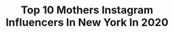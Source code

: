 ---
title: Top 10 Mothers Instagram Influencers In New York In 2020
description: >-
  Find top mothers Instagram influencers in New York in 2020. Most popular hashtags: #love #fashion #newyork #photography.
platform: Instagram
profiles:
  - username: "rachelbayjones"
    fullname: >-
      Rachel Bay Jones
    location: "United States"
    followers: 62812
    engagement: 486
    commentsToLikes: 0.008109
    avatar: "https://scontent-ams4-1.cdninstagram.com/v/t51.2885-19/s320x320/19122063_114507202483420_2480924585076195328_a.jpg?_nc_ht=scontent-ams4-1.cdninstagram.com&_nc_ohc=wBFZHV0QDQQAX_fLcnO&oh=3cbc1d48ff20db5d0f481a7ec0100a6b&oe=5EBBA16F"
    verified: true
    hashtags: "#natalieandhenry, #englishsettersofinstagram, #englishsetter, #michaelgreif"
  - username: "laraalcantara"
    fullname: >-
      Lara Alcantara
    location: "United States"
    followers: 16767
    engagement: 174
    commentsToLikes: 0.393476
    avatar: "https://scontent-lht6-1.cdninstagram.com/v/t51.2885-19/s320x320/61617227_627018671132432_2967165370323959808_n.jpg?_nc_ht=scontent-lht6-1.cdninstagram.com&_nc_ohc=9vtpFrknlwUAX-wIedI&oh=bb301ec979ef38d7dc6f5a90d21300d6&oe=5EBB032A"
    verified: false
    hashtags: "#creating, #springishere, #entrepeneur, #keeppositive"
  - username: "mrredbeard"
    fullname: >-
      Ben Martin
    location: "United States"
    followers: 2684
    engagement: 923
    commentsToLikes: 0.154656
    avatar: "https://scontent-lhr8-1.cdninstagram.com/v/t51.2885-19/s320x320/20760026_2365264030366184_8815712535895343104_a.jpg?_nc_ht=scontent-lhr8-1.cdninstagram.com&_nc_ohc=e_QrBNxJoFUAX86wPE0&oh=7f02097e58eee29c865728dc1726a0da&oe=5EAEF19A"
    verified: false
    hashtags: "#sharonstoned, #party, #braziliangirl, #brunette"
  - username: "barbraleegrant"
    fullname: >-
      Barbra-Lee Grant
    location: "United States"
    followers: 2573
    engagement: 1092
    commentsToLikes: 0.064495
    avatar: "https://scontent-ams4-1.cdninstagram.com/v/t51.2885-19/s320x320/84356403_502298153810004_2573561987359309824_n.jpg?_nc_ht=scontent-ams4-1.cdninstagram.com&_nc_ohc=TTgdojW0xEgAX9jMMNH&oh=b565b6d03c38ab848ed952991610157b&oe=5EAF9DB0"
    verified: false
    hashtags: "#christmas, #2020, #beasaint, #smilejamaica"
  - username: "kin_derka"
    fullname: >-
      Kinga Trojan
    location: "United States"
    followers: 6552
    engagement: 1313
    commentsToLikes: 0.012909
    avatar: "https://scontent-bos3-1.cdninstagram.com/v/t51.2885-19/s320x320/87643517_1335602796624534_7107805544961802240_n.jpg?_nc_ht=scontent-bos3-1.cdninstagram.com&_nc_ohc=54P1pN5ech0AX8Kjact&oh=c702d8889d05c50e5383a71b80afa812&oe=5EB6AD2E"
    verified: false
    hashtags: "#bestsiblings, #model, #mood, #tbt"
  - username: "avonmalaysia_"
    fullname: >-
      |Pronounced Aye-Von|
    location: "United States"
    followers: 5950
    engagement: 1296
    commentsToLikes: 0.059096
    avatar: "https://scontent-amt2-1.cdninstagram.com/v/t51.2885-19/s320x320/64978624_1034496693425310_3003141201806229504_n.jpg?_nc_ht=scontent-amt2-1.cdninstagram.com&_nc_ohc=J_9bxQq1GEIAX83hvpS&oh=f877d3bc30a443bad1eed70b72f79817&oe=5EBA50BF"
    verified: false
    hashtags: "#queensmua, #brooklynmua, #thatmakeuplife, #nycm"
  - username: "tandafrancis"
    fullname: >-
      Tanda Francis
    location: "United States"
    followers: 5845
    engagement: 786
    commentsToLikes: 0.054090
    avatar: "https://scontent-ams4-1.cdninstagram.com/v/t51.2885-19/s320x320/19984724_459654474410821_823439676974039040_a.jpg?_nc_ht=scontent-ams4-1.cdninstagram.com&_nc_ohc=KpU5ejUA0IAAX-Cg1_m&oh=caed72b317ed496d207ec8d0ffd16a52&oe=5EB75048"
    verified: false
    hashtags: "#photographers, #metaphysical, #white, #largescaledrawing"
  - username: "beautybyanuja"
    fullname: >-
      ᴬᴺᵁJᴬᴬᴴHAIR|ᴍᴀᴋᴇᴜᴘ
    location: "United States"
    followers: 26279
    engagement: 218
    commentsToLikes: 0.011784
    avatar: "https://scontent-amt2-1.cdninstagram.com/v/t51.2885-19/s320x320/67598865_731653383957281_459125252253810688_n.jpg?_nc_ht=scontent-amt2-1.cdninstagram.com&_nc_ohc=FkPuiPkGm-QAX-lOpwT&oh=22e288a230253a04db9a180debdfa1a9&oe=5EB29F8F"
    verified: false
    hashtags: "#austinmakeupartist, #bride, #wed2be, #dresstoimpress"
  - username: "marinalarroude"
    fullname: >-
      Marina Larroude
    location: "United States"
    followers: 65907
    engagement: 80
    commentsToLikes: 0.049529
    avatar: "https://scontent-ams4-1.cdninstagram.com/v/t51.2885-19/s320x320/67814303_1373221762835841_3760297378645540864_n.jpg?_nc_ht=scontent-ams4-1.cdninstagram.com&_nc_ohc=EBSJo4bzEboAX-PoppQ&oh=71f07e173f646f504cd060c48b4f7a6d&oe=5EB291E9"
    verified: true
    hashtags: "#supportsmallbusiness, #staysafe, #esperan, #bny"
  - username: "kbromberg"
    fullname: >-
      K (Kristy) Bromberg �
    location: "United States"
    followers: 31049
    engagement: 226
    commentsToLikes: 0.057431
    avatar: "https://scontent-lga3-1.cdninstagram.com/v/t51.2885-19/s320x320/52678122_551203365388021_5496909981070393344_n.jpg?_nc_ht=scontent-lga3-1.cdninstagram.com&_nc_ohc=UuSLay-1fxwAX-Oslgy&oh=0afc8c185857155ff13f947f5e1d5f22&oe=5EB536D7"
    verified: false
    hashtags: "#authorsofig, #romanceauthors, #ultimateromance, #everydayheroesworld"
---